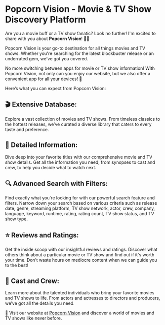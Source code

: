 # Popcorn Vision - Movie & TV Show Discovery Platform

Are you a movie buff or a TV show fanatic? Look no further! I'm excited to share with you about **Popcorn Vision**! 🍿🌟

Popcorn Vision is your go-to destination for all things movies and TV shows. Whether you're searching for the latest blockbuster release or an underrated gem, we've got you covered.

No more switching between apps for movie or TV show information! With Popcorn Vision, not only can you enjoy our website, but we also offer a convenient app for all your devices! 📱

Here’s what you can expect from Popcorn Vision:

## 🎬 Extensive Database:

Explore a vast collection of movies and TV shows. From timeless classics to the hottest releases, we’ve curated a diverse library that caters to every taste and preference.

## 📝 Detailed Information:

Dive deep into your favorite titles with our comprehensive movie and TV show details. Get all the information you need, from synopses to cast and crew, to help you decide what to watch next.

## 🔍 Advanced Search with Filters:

Find exactly what you're looking for with our powerful search feature and filters. Narrow down your search based on various criteria such as release date, genre, streaming platform, TV show network, actor, crew, company, language, keyword, runtime, rating, rating count, TV show status, and TV show type.

## ⭐️ Reviews and Ratings:

Get the inside scoop with our insightful reviews and ratings. Discover what others think about a particular movie or TV show and find out if it's worth your time. Don't waste hours on mediocre content when we can guide you to the best!

## 👥 Cast and Crew:

Learn more about the talented individuals who bring your favorite movies and TV shows to life. From actors and actresses to directors and producers, we’ve got all the details you need.

🎉 Visit our website at [Popcorn Vision](https://popcornvision.vercel.app) and discover a world of movies and TV shows like never before.
